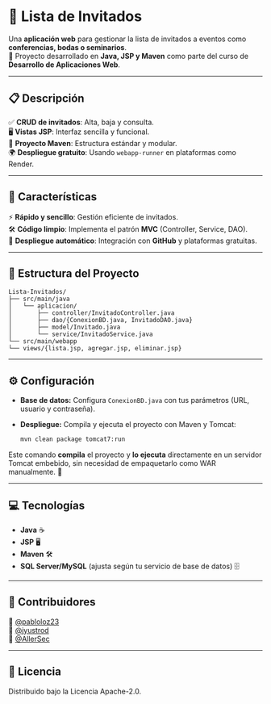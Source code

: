 # 🎉 Lista de Invitados

Una **aplicación web** para gestionar la lista de invitados a eventos como **conferencias, bodas o seminarios**.  
📌 Proyecto desarrollado en **Java, JSP y Maven** como parte del curso de **Desarrollo de Aplicaciones Web**.

---

## 📋 Descripción

✅ **CRUD de invitados**: Alta, baja y consulta.  
🖥️ **Vistas JSP**: Interfaz sencilla y funcional.  
🚀 **Proyecto Maven**: Estructura estándar y modular.  
🌍 **Despliegue gratuito**: Usando `webapp-runner` en plataformas como Render.

---

## 🚀 Características

⚡ **Rápido y sencillo**: Gestión eficiente de invitados.  
🛠️ **Código limpio**: Implementa el patrón **MVC** (Controller, Service, DAO).  
🔄 **Despliegue automático**: Integración con **GitHub** y plataformas gratuitas.

---
## 📁 Estructura del Proyecto
```
Lista-Invitados/
├── src/main/java
│   └── aplicacion/
│       ├── controller/InvitadoController.java
│       ├── dao/{ConexionBD.java, InvitadoDAO.java}
│       ├── model/Invitado.java
│       └── service/InvitadoService.java
└── src/main/webapp
└── views/{lista.jsp, agregar.jsp, eliminar.jsp}
```

---
## ⚙️ Configuración

- **Base de datos:** Configura `ConexionBD.java` con tus parámetros (URL, usuario y contraseña).
- **Despliegue:** Compila y ejecuta el proyecto con Maven y Tomcat:

  ```bash
  mvn clean package tomcat7:run

Este comando **compila** el proyecto y **lo ejecuta** directamente en un servidor Tomcat embebido, sin necesidad de empaquetarlo como WAR manualmente. 🚀

---
## 💻 Tecnologías

- **Java** ☕
- **JSP** 🖥️
- **Maven** 🛠️
- **SQL Server/MySQL** (ajusta según tu servicio de base de datos) 🗄️

---

## 🤝 Contribuidores

👤 [@pabloloz23](https://github.com/pabloloz23)  
👤 [@jyustrod](https://github.com/jyustrod)  
👤 [@AllerSec](https://github.com/AllerSec)

---
## 📄 Licencia
Distribuido bajo la Licencia Apache-2.0.